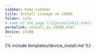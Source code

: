 ```yaml
---
sidebar: home_sidebar
title: Install Lineage on i9100
folder: info
# name of the page (/{{permalink}}.html)
permalink: install_on_i9100.html
device: i9100
---
```

{% include templates/device_install.md %}
